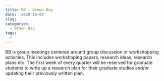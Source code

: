 ```yaml
---
title: BB - Brown Bag
date: '2020-10-05'
slug: 
categories: 
  - Brown Bag
tags:
  - 
---
```


BB is group meetings centered around group discussion or workshopping activities. This includes workshoping papers, research ideas, research plans etc. The first week of every quarter will be reserved for graduate students to write up a research plan for their graduate studies and/or updating their previously written plan.